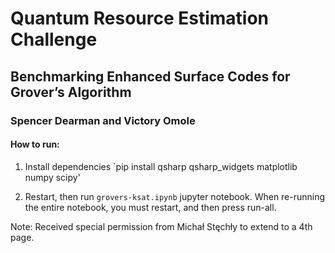 # **Quantum Resource Estimation Challenge**

## Benchmarking Enhanced Surface Codes for Grover’s Algorithm
### **Spencer Dearman and Victory Omole**

#### How to run:
1. Install dependencies `pip install qsharp qsharp_widgets matplotlib numpy scipy'

2. Restart, then run `grovers-ksat.ipynb` jupyter notebook. When re-running the entire notebook, you must restart, and then press run-all.

Note: Received special permission from Michał Stęchły to extend to a 4th page.